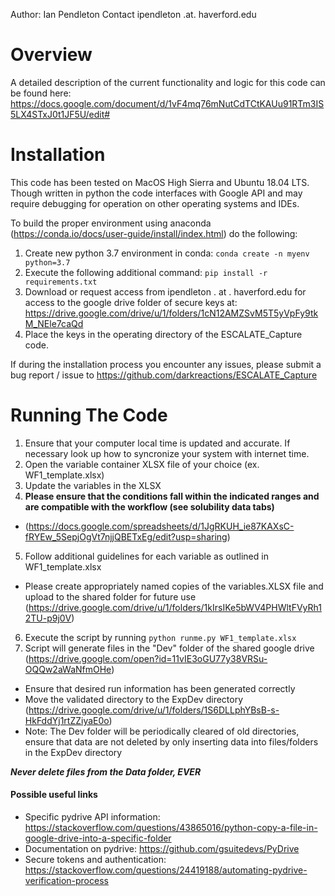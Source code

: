Author: Ian Pendleton 
Contact ipendleton .at. haverford.edu

Overview
=================
A detailed description of the current functionality and logic for this code can be found here: https://docs.google.com/document/d/1vF4mq76mNutCdTCtKAUu91RTm3IS5LX4STxJ0t1JF5U/edit#

Installation
=============

This code has been tested on MacOS High Sierra and Ubuntu 18.04 LTS.  Though written in python the code interfaces with
Google API and may require debugging for operation on other operating systems and IDEs.

To build the proper environment using anaconda (https://conda.io/docs/user-guide/install/index.html) do the following:

1. Create new python 3.7 environment in conda: `conda create -n myenv python=3.7`
2. Execute the following additional command: `pip install -r requirements.txt`
3. Download or request access from ipendleton . at . haverford.edu for access to the google drive folder of secure keys at: https://drive.google.com/drive/u/1/folders/1cN12AMZSvM5T5yVpFy9tkM_NEle7caQd
4. Place the keys in the operating directory of the ESCALATE_Capture code.

If during the installation process you encounter any issues, please submit a bug report / issue to https://github.com/darkreactions/ESCALATE_Capture

Running The Code
================

1. Ensure that your computer local time is updated and accurate. If necessary look up how to syncronize your system with internet time.
2. Open the variable container XLSX file of your choice (ex. WF1_template.xlsx)
3. Update the variables in the XLSX
4. **Please ensure that the conditions fall within the indicated ranges and are compatible with the workflow (see solubility data tabs)** 
  * (https://docs.google.com/spreadsheets/d/1JgRKUH_ie87KAXsC-fRYEw_5SepjOgVt7njjQBETxEg/edit?usp=sharing) 
5. Follow additional guidelines for each variable as outlined in WF1_template.xlsx
  * Please create appropriately named copies of the variables.XLSX file and upload to the shared folder for future use (https://drive.google.com/drive/u/1/folders/1kIrsIKe5bWV4PHWltFVyRh12TU-p9j0V)
6. Execute the script by running `python runme.py WF1_template.xlsx`
7. Script will generate files in the "Dev" folder of the shared google drive (https://drive.google.com/open?id=11vIE3oGU77y38VRSu-OQQw2aWaNfmOHe)
  * Ensure that desired run information has been generated correctly
  * Move the validated directory to the ExpDev directory (https://drive.google.com/drive/u/1/folders/1S6DLLphYBsB-s-HkFddYj1rtZZiyaE0o)
  * Note: The Dev folder will be periodically cleared of old directories, ensure that data are not deleted by only inserting data into files/folders in the ExpDev directory

**_Never delete files from the Data folder, EVER_**

#### Possible useful links
* Specific pydrive API information: https://stackoverflow.com/questions/43865016/python-copy-a-file-in-google-drive-into-a-specific-folder
* Documentation on pydrive: https://github.com/gsuitedevs/PyDrive
* Secure tokens and authentication: https://stackoverflow.com/questions/24419188/automating-pydrive-verification-process
